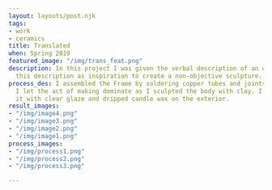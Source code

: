 ```yaml
---
layout: layouts/post.njk
tags:
- work
- ceramics
title: Translated
when: Spring 2019
featured_image: "/img/trans_feat.png"
description: In this project I was given the verbal description of an object and used
  this description as inspiration to create a non-objective sculpture.
process_des: I assembled the Frame by soldering copper tubes and joints together.
  I let the act of making dominate as I sculpted the body with clay. I then fired
  it with clear glaze and dripped candle wax on the exterior.
result_images:
- "/img/image4.png"
- "/img/image3.png"
- "/img/image2.png"
- "/img/image1.png"
process_images:
- "/img/process1.png"
- "/img/process2.png"
- "/img/process3.png"

---
```


